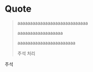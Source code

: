 # Quote

> aaaaaaaaaaaaaaaaaaaaaaaaaaaa
>
> aaaaaaaaaaaaaaaaaa
>
> aaaaaaaaaaaaaaaaaaaaaaa
>
> 주석 처리



 주석 

